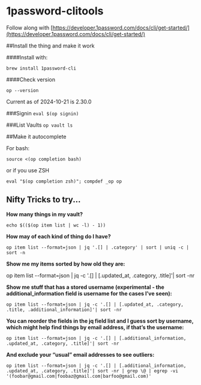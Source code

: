# 1password-clitools
Follow along with [https://developer.1password.com/docs/cli/get-started/](https://developer.1password.com/docs/cli/get-started/)

##Install the thing and make it work

####Install with:

`brew install 1password-cli`

####Check version

`op --version`

Current as of 2024-10-21 is 2.30.0

###Signin
`eval $(op signin)`

###List Vaults
`op vault ls`

##Make it autocomplete

For bash:

`source <(op completion bash)`

or if you use ZSH

`eval "$(op completion zsh)"; compdef _op op`


## Nifty Tricks to try...

**How many things in my vault?**

`echo $(($(op item list | wc -l) - 1))`

**How may of each kind of thing do I have?**

`op item list --format=json | jq '.[] | .category' | sort | uniq -c | sort -n`

**Show me my items sorted by how old they are:**

op item list --format=json | jq -c '.[] | [.updated_at, .category, .title]'| sort -nr

**Show me stuff that has a stored username (experimental - the additional_information field is username for the cases I’ve seen):**

`op item list --format=json | jq -c '.[] | [.updated_at, .category, .title, .additional_information]'| sort -nr`

**You can reorder the fields in the jq field list and I guess sort by username, which might help find things by email address, if that’s the username:**

`op item list --format=json | jq -c '.[] | [.additional_information, .updated_at, .category, .title]'| sort -nr`

**And exclude your “usual” email addresses to see outliers:**

`op item list --format=json | jq -c '.[] | [.additional_information, .updated_at, .category, .title]'| sort -nr | grep \@ | egrep -vi '(foobar@gmail.com|foobaz@gmail.com|barfoo@gmail.com)'`
